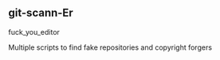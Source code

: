 
## git-scann-Er
fuck_you_editor

Multiple scripts to find fake repositories and copyright forgers


